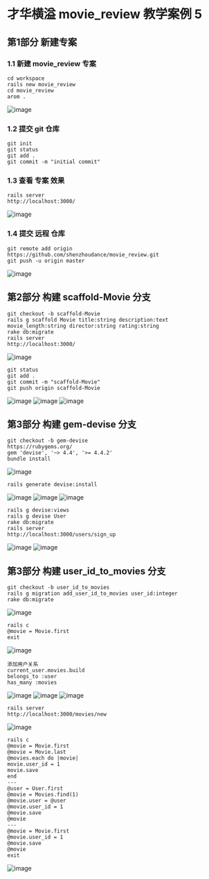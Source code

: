 
# 才华横溢 movie_review 教学案例 5

## 第1部分 新建专案

### 1.1 新建 movie_review 专案
```
cd workspace
rails new movie_review
cd movie_review
arom .
```
![image](https://ws1.sinaimg.cn/large/006tNc79gy1fped2gk5wvj31kw0tjwki.jpg)

### 1.2 提交 git 仓库
```
git init
git status
git add .
git commit -m "initial commit"
```
### 1.3 查看 专案 效果
```
rails server
http://localhost:3000/
```
![image](https://ws1.sinaimg.cn/large/006tNc79gy1fped0wpmnkj31cm10k1kx.jpg)
### 1.4 提交 远程 仓库
```
git remote add origin https://github.com/shenzhoudance/movie_review.git
git push -u origin master
```
![image](https://ws1.sinaimg.cn/large/006tNc79gy1fped3zehuwj31ka0ycage.jpg)

## 第2部分 构建 scaffold-Movie 分支
```
git checkout -b scaffold-Movie
rails g scaffold Movie title:string description:text movie_length:string director:string rating:string
rake db:migrate
rails server
http://localhost:3000/
```
![image](https://ws3.sinaimg.cn/large/006tNc79gy1fpedoxavwrj311k0ccq3w.jpg)
```
git status
git add .
git commit -m "scaffold-Movie"
git push origin scaffold-Movie
```
![image](https://ws1.sinaimg.cn/large/006tNc79gy1fpedu0pxzoj31kw0qi0yp.jpg)
![image](https://ws4.sinaimg.cn/large/006tNc79gy1fpeduj0z2uj317y0uwtdp.jpg)
![image](https://ws1.sinaimg.cn/large/006tNc79gy1fpedur92znj318w0wc0zb.jpg)

## 第3部分 构建 gem-devise 分支
```
git checkout -b gem-devise
https://rubygems.org/
gem 'devise', '~> 4.4', '>= 4.4.2'
bundle install
```
![image](https://ws1.sinaimg.cn/large/006tNc79gy1fpee3bl2goj31bs0swthp.jpg)
```
rails generate devise:install
```
![image](https://ws2.sinaimg.cn/large/006tNc79gy1fpef061y3rj31kw0l111e.jpg)
![image](https://ws2.sinaimg.cn/large/006tNc79gy1fpef176cafj31700lkjuu.jpg)
![image](https://ws4.sinaimg.cn/large/006tNc79gy1fpef1sfoo5j31kw0fa78h.jpg)
```
rails g devise:views
rails g devise User
rake db:migrate
rails server
http://localhost:3000/users/sign_up
```
![image](https://ws1.sinaimg.cn/large/006tNc79gy1fpeev3hobjj312g0kmabj.jpg)
![image](https://ws3.sinaimg.cn/large/006tNc79gy1fpef8dv6dkj313a0fsjsy.jpg)

## 第3部分 构建 user_id_to_movies 分支
```
git checkout -b user_id_to_movies
rails g migration add_user_id_to_movies user_id:integer
rake db:migrate
```
![image](https://ws1.sinaimg.cn/large/006tNc79gy1fpefj7qk6gj31cq0t8jwo.jpg)

```
rails c
@movie = Movie.first
exit
```
![image](https://ws3.sinaimg.cn/large/006tNc79gy1fpefvhq4b8j315o05qdh8.jpg)
```
添加用户关系
current_user.movies.build
belongs_to :user
has_many :movies
```
![image](https://ws4.sinaimg.cn/large/006tNc79ly1fpefzy8y56j31kw0eyq6o.jpg)
![image](https://ws2.sinaimg.cn/large/006tNc79ly1fpefzyd9k8j31gg0lqn1l.jpg)
![image](https://ws4.sinaimg.cn/large/006tKfTcly1fpeg1ao3cwj30z40km0vb.jpg)

```
rails server
http://localhost:3000/movies/new
```
![image](https://ws2.sinaimg.cn/large/006tKfTcly1fpeg2p9qvaj30y80oa400.jpg)
```
rails c
@movie = Movie.first
@movie = Movie.last
@movies.each do |movie|
movie.user_id = 1
movie.save
end
---
@user = User.first
@movie = Movies.find(1)
@movie.user = @user
@movie.user_id = 1
@movie.save
@movie
---
@movie = Movie.first
@movie.user_id = 1
@movie.save
@movie
exit
```
![image](https://ws3.sinaimg.cn/large/006tKfTcgy1fpeh1g49haj31kw0seqdu.jpg)
